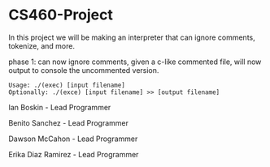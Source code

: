 # CS460-Project

In this project we will be making an interpreter that can ignore comments, tokenize, and more.


phase 1:
	can now ignore comments, given a c-like commented file, will now output to
    console the uncommented version.


	Usage: ./(exec) [input filename] 
	Optionally: ./(exce) [input filename] >> [output filename]


Ian Boskin - Lead Programmer

Benito Sanchez - Lead Programmer

Dawson McCahon - Lead Programmer

Erika Diaz Ramirez - Lead Programmer
